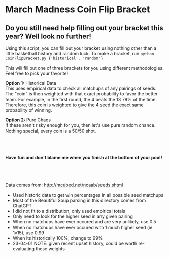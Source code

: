 # March Madness Coin Flip Bracket
## Do you still need help filling out your bracket this year? Well look no further!

Using this script, you can fill out your bracket using nothing other than a little basketball history and random luck.
To make a bracket, run ```python CoinFlipBracket.py {'historical', 'random'}```

This will fill out one of three brackets for you using different methodologies. Feel free to pick your favorite!

**Option 1:** Historical Data <br>
  This uses empirical data to check all matchups of any pairings of seeds. The "coin" is then weighted with that exact probability to favor the better team. For example, in the first round, the 4 beats the 13 79% of the time. Therefore, this coin is weighted to give the 4 seed the exact same probability of winning.
  
**Option 2:** Pure Chaos <br>
  If these aren't risky enough for you, then let's use pure random chance. Nothing special, every coin is a 50/50 shot.

<br> <br>
#### Have fun and don't blame me when you finish at the bottom of your pool!


<br><br><br>
Data comes from: http://mcubed.net/ncaab/seeds.shtml
- Used historic data to get win percentages in all possible seed matchups
- Most of the Beautiful Soup parsing in this directory comes from ChatGPT
- I did not fit to a distribution, only used empirical totals
- Only need to look for the higher seed in any given pairing
- When no matchups have ever occured and are very unlikely, use 0.5
- When no matchups have ever occured with 1 much higher seed (ie 1v15), use 0.99
- When its historically 100%, change to 99%
- 23-04-01 NOTE: given recent upset history, could be worth re-evaluating these weights


